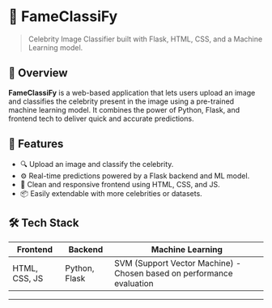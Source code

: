 

# 🌟 FameClassiFy

> Celebrity Image Classifier built with Flask, HTML, CSS, and a Machine Learning model.




## 🚀 Overview

**FameClassiFy** is a web-based application that lets users upload an image and classifies the celebrity present in the image using a pre-trained machine learning model. It combines the power of Python, Flask, and frontend tech to deliver quick and accurate predictions.



## 🧠 Features

- 🔍 Upload an image and classify the celebrity.
- ⚙️ Real-time predictions powered by a Flask backend and ML model.
- 🎨 Clean and responsive frontend using HTML, CSS, and JS.
- 📦 Easily extendable with more celebrities or datasets.



## 🛠️ Tech Stack

| Frontend        | Backend        | Machine Learning                                                      |
|-----------------|----------------|-----------------------------------------------------------------------|
| HTML, CSS, JS   | Python, Flask  | SVM (Support Vector Machine) - Chosen based on performance evaluation | 

---


